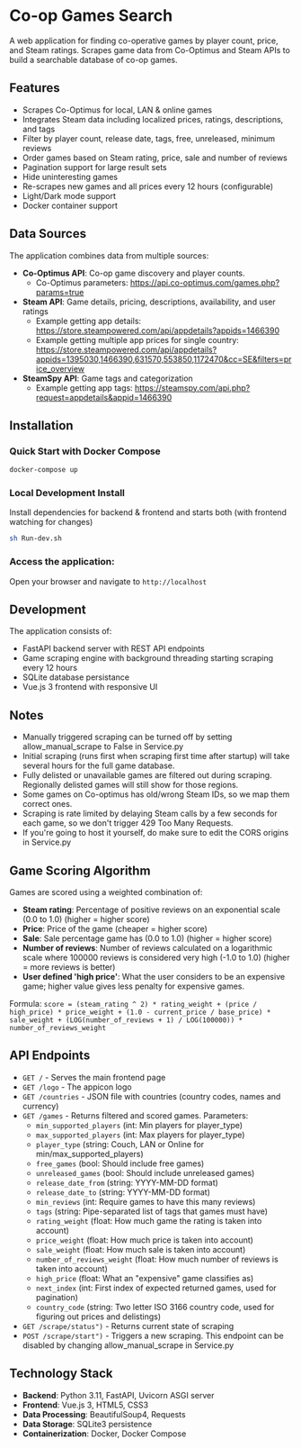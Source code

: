 # Co-op Games Search

A web application for finding co-operative games by player count, price, and Steam ratings. Scrapes game data from Co-Optimus and Steam APIs to build a searchable database of co-op games.

## Features

- Scrapes Co-Optimus for local, LAN & online games
- Integrates Steam data including localized prices, ratings, descriptions, and tags
- Filter by player count, release date, tags, free, unreleased, minimum reviews
- Order games based on Steam rating, price, sale and number of reviews
- Pagination support for large result sets
- Hide uninteresting games
- Re-scrapes new games and all prices every 12 hours (configurable)
- Light/Dark mode support
- Docker container support

## Data Sources

The application combines data from multiple sources:
- **Co-Optimus API**: Co-op game discovery and player counts. 
    - Co-Optimus parameters: https://api.co-optimus.com/games.php?params=true
- **Steam API**: Game details, pricing, descriptions, availability, and user ratings
    - Example getting app details: https://store.steampowered.com/api/appdetails?appids=1466390
    - Example getting multiple app prices for single country: https://store.steampowered.com/api/appdetails?appids=1395030,1466390,631570,553850,1172470&cc=SE&filters=price_overview
- **SteamSpy API**: Game tags and categorization
    - Example getting app tags: https://steamspy.com/api.php?request=appdetails&appid=1466390

## Installation

### Quick Start with Docker Compose

```bash
docker-compose up
```
### Local Development Install

Install dependencies for backend & frontend and starts both (with frontend watching for changes)
```bash
sh Run-dev.sh
```

### Access the application:
Open your browser and navigate to `http://localhost`

## Development

The application consists of:
- FastAPI backend server with REST API endpoints
- Game scraping engine with background threading starting scraping every 12 hours
- SQLite database persistance
- Vue.js 3 frontend with responsive UI

## Notes

- Manually triggered scraping can be turned off by setting allow_manual_scrape to False in Service.py
- Initial scraping (runs first when scraping first time after startup) will take several hours for the full game database.
- Fully delisted or unavailable games are filtered out during scraping. Regionally delisted games will still show for those regions.
- Some games on Co-optimus has old/wrong Steam IDs, so we map them correct ones.
- Scraping is rate limited by delaying Steam calls by a few seconds for each game, so we don't trigger 429 Too Many Requests.
- If you're going to host it yourself, do make sure to edit the CORS origins in Service.py

## Game Scoring Algorithm

Games are scored using a weighted combination of:
- **Steam rating**: Percentage of positive reviews on an exponential scale (0.0 to 1.0) (higher = higher score)
- **Price**: Price of the game (cheaper = higher score)
- **Sale**: Sale percentage game has (0.0 to 1.0) (higher = higher score)
- **Number of reviews**: Number of reviews calculated on a logarithmic scale where 100000 reviews is considered very high (-1.0 to 1.0) (higher = more reviews is better)
- **User defined 'high price'**: What the user considers to be an expensive game; higher value gives less penalty for expensive games.

Formula: `score = (steam_rating ^ 2) * rating_weight + (price / high_price) * price_weight + (1.0 - current_price / base_price) * sale_weight + (LOG(number_of_reviews + 1) / LOG(100000)) * number_of_reviews_weight`

## API Endpoints

- `GET /` - Serves the main frontend page
- `GET /logo` - The appicon logo
- `GET /countries` - JSON file with countries (country codes, names and currency)
- `GET /games` - Returns filtered and scored games. Parameters:
    - `min_supported_players` (int: Min players for player_type)
    - `max_supported_players` (int: Max players for player_type)
    - `player_type` (string: Couch, LAN or Online for min/max_supported_players)
    - `free_games` (bool: Should include free games)
    - `unreleased_games` (bool: Should include unreleased games)
    - `release_date_from` (string: YYYY-MM-DD format)
    - `release_date_to` (string: YYYY-MM-DD format)
    - `min_reviews` (int: Require games to have this many reviews)
    - `tags` (string: Pipe-separated list of tags that games must have)
    - `rating_weight` (float: How much game the rating is taken into account)
    - `price_weight` (float: How much price is taken into account)
    - `sale_weight` (float: How much sale is taken into account)
    - `number_of_reviews_weight` (float: How much number of reviews is taken into account)
    - `high_price` (float: What an "expensive" game classifies as)
    - `next_index` (int: First index of expected returned games, used for pagination)
    - `country_code` (string: Two letter ISO 3166 country code, used for figuring out prices and delistings)
- `GET /scrape/status")` - Returns current state of scraping
- `POST /scrape/start")` - Triggers a new scraping. This endpoint can be disabled by changing allow_manual_scrape in Service.py 

## Technology Stack

- **Backend**: Python 3.11, FastAPI, Uvicorn ASGI server
- **Frontend**: Vue.js 3, HTML5, CSS3
- **Data Processing**: BeautifulSoup4, Requests
- **Data Storage**: SQLite3 persistence
- **Containerization**: Docker, Docker Compose